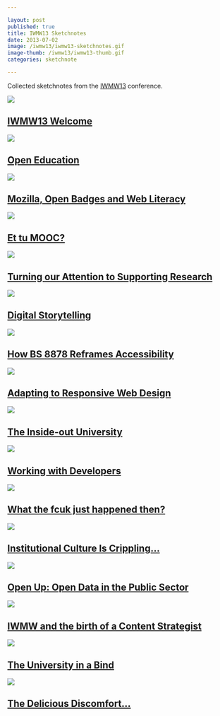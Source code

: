 ```yaml
---

layout: post
published: true
title: IWMW13 Sketchnotes
date: 2013-07-02
image: /iwmw13/iwmw13-sketchnotes.gif
image-thumb: /iwmw13/iwmw13-thumb.gif
categories: sketchnote

---
```



Collected sketchnotes from the [IWMW13](http://iwmw.ukoln.ac.uk/iwmw2013/index.html) conference.

<section>
  	<div class="panel">
		<a href="{{ site.baseurl }}/images/iwmw13/iwmw13-welcome.gif"><img src="{{ site.baseurl }}/images/iwmw13/iwmw13-welcome-thumb.gif" class="img-responsive"></a>
		<h2 class="panel-title media-heading"><a href="{{ site.baseurl }}/images/iwmw13/iwmw13-welcome.gif">IWMW13 Welcome</a></h2>
	</div>
</section>

<section>
  	<div class="panel">
		<a href="{{ site.baseurl }}/images/iwmw13/iwmw13-open-education.gif"><img src="{{ site.baseurl }}/images/iwmw13/iwmw13-open-education-thumb.gif" class="img-responsive"></a>
		<h2 class="panel-title media-heading"><a href="{{ site.baseurl }}/images/iwmw13/iwmw13-open-education.gif">Open Education</a></h2>
	</div>
</section>

<section>
  	<div class="panel">
		<a href="{{ site.baseurl }}/images/iwmw13/iwmw13-mozilla-open-badges.gif"><img src="{{ site.baseurl }}/images/iwmw13/iwmw13-mozilla-open-badges-thumb.gif" class="img-responsive"></a>
		<h2 class="panel-title media-heading"><a href="{{ site.baseurl }}/images/iwmw13/iwmw13-mozilla-open-badges.gif">Mozilla, Open Badges and Web Literacy</a></h2>
	</div>
</section>

<section>
  	<div class="panel">
		<a href="{{ site.baseurl }}/images/iwmw13/iwmw13-et-tu-mooc.gif"><img src="{{ site.baseurl }}/images/iwmw13/iwmw13-et-tu-mooc-thumb.gif" class="img-responsive"></a>
		<h2 class="panel-title media-heading"><a href="{{ site.baseurl }}/images/iwmw13/iwmw13-et-tu-mooc.gif">Et tu MOOC?</a></h2>
	</div>
</section>

<section>
  	<div class="panel">
		<a href="{{ site.baseurl }}/images/iwmw13/iwmw13-supporting-research.gif"><img src="{{ site.baseurl }}/images/iwmw13/iwmw13-supporting-research-thumb.gif" class="img-responsive"></a>
		<h2 class="panel-title media-heading"><a href="{{ site.baseurl }}/images/iwmw13/iwmw13-supporting-research.gif">Turning our Attention to Supporting Research</a></h2>
	</div>
</section>

<section>
  	<div class="panel">
		<a href="{{ site.baseurl }}/images/iwmw13/iwmw13-digital-storytelling.gif"><img src="{{ site.baseurl }}/images/iwmw13/iwmw13-digital-storytelling-thumb.gif" class="img-responsive"></a>
		<h2 class="panel-title media-heading"><a href="{{ site.baseurl }}/images/iwmw13/iwmw13-digital-storytelling.gif">Digital Storytelling</a></h2>
	</div>
</section>

<section>
  	<div class="panel">
		<a href="{{ site.baseurl }}/images/iwmw13/iwmw13-BS8878.gif"><img src="{{ site.baseurl }}/images/iwmw13/iwmw13-BS8878-thumb.gif" class="img-responsive"></a>
		<h2 class="panel-title media-heading"><a href="{{ site.baseurl }}/images/iwmw13/iwmw13-BS8878.gif">How BS 8878 Reframes Accessibility</a></h2>
	</div>
</section>

<section>
  	<div class="panel">
		<a href="{{ site.baseurl }}/images/iwmw13/iwmw13-adapting-to-rwd.gif"><img src="{{ site.baseurl }}/images/iwmw13/iwmw13-adapting-to-rwd-thumb.gif" class="img-responsive"></a>
		<h2 class="panel-title media-heading"><a href="{{ site.baseurl }}/images/iwmw13/iwmw13-adapting-to-rwd.gif">Adapting to Responsive Web Design</a></h2>
	</div>
</section>

<section>
  	<div class="panel">
		<a href="{{ site.baseurl }}/images/iwmw13/iwmw13-inside-out.gif"><img src="{{ site.baseurl }}/images/iwmw13/iwmw13-inside-out-thumb.gif" class="img-responsive"></a>
		<h2 class="panel-title media-heading"><a href="{{ site.baseurl }}/images/iwmw13/iwmw13-inside-out.gif">The Inside-out University</a></h2>
	</div>
</section>

<section>
  	<div class="panel">
		<a href="{{ site.baseurl }}/images/iwmw13/iwmw13-working-with-developers.gif"><img src="{{ site.baseurl }}/images/iwmw13/iwmw13-working-with-developers-thumb.gif" class="img-responsive"></a>
		<h2 class="panel-title media-heading"><a href="{{ site.baseurl }}/images/iwmw13/iwmw13-working-with-developers.gif">Working with Developers</a></h2>
	</div>
</section>

<section>
  	<div class="panel">
		<a href="{{ site.baseurl }}/images/iwmw13/iwmw13-wtf.gif"><img src="{{ site.baseurl }}/images/iwmw13/iwmw13-wtf-thumb.gif" class="img-responsive"></a>
		<h2 class="panel-title media-heading"><a href="{{ site.baseurl }}/images/iwmw13/iwmw13-wtf.gif">What the fcuk just happened then?</a></h2>
	</div>
</section>

<section>
  	<div class="panel">
		<a href="{{ site.baseurl }}/images/iwmw13/iwmw13-culture-crippling.gif"><img src="{{ site.baseurl }}/images/iwmw13/iwmw13-culture-crippling-thumb.gif" class="img-responsive"></a>
		<h2 class="panel-title media-heading"><a href="{{ site.baseurl }}/images/iwmw13/iwmw13-culture-crippling.gif">Institutional Culture Is Crippling...</a></h2>
	</div>
</section>

<section>
  	<div class="panel">
		<a href="{{ site.baseurl }}/images/iwmw13/iwmw13-open-data.gif"><img src="{{ site.baseurl }}/images/iwmw13/iwmw13-open-data-thumb.gif" class="img-responsive"></a>
		<h2 class="panel-title media-heading"><a href="{{ site.baseurl }}/images/iwmw13/iwmw13-open-data.gif">Open Up: Open Data in the Public Sector</a></h2>
	</div>
</section>

<section>
  	<div class="panel">
		<a href="{{ site.baseurl }}/images/iwmw13/iwmw13-content-strategist.gif"><img src="{{ site.baseurl }}/images/iwmw13/iwmw13-content-strategist-thumb.gif" class="img-responsive"></a>
		<h2 class="panel-title media-heading"><a href="{{ site.baseurl }}/images/iwmw13/iwmw13-content-strategist.gif">IWMW and the birth of a Content Strategist</a></h2>
	</div>
</section>

<section>
  	<div class="panel">
		<a href="{{ site.baseurl }}/images/iwmw13/iwmw13-uni-in-a-bind.gif"><img src="{{ site.baseurl }}/images/iwmw13/iwmw13-uni-in-a-bind-thumb.gif" class="img-responsive"></a>
		<h2 class="panel-title media-heading"><a href="{{ site.baseurl }}/images/iwmw13/iwmw13-uni-in-a-bind.gif">The University in a Bind</a></h2>
	</div>
</section>

<section>
  	<div class="panel">
		<a href="{{ site.baseurl }}/images/iwmw13/iwmw13-delicious-discomfort.gif"><img src="{{ site.baseurl }}/images/iwmw13/iwmw13-delicious-discomfort-thumb.gif" class="img-responsive"></a>
		<h2 class="panel-title media-heading"><a href="{{ site.baseurl }}/images/iwmw13/iwmw13-delicious-discomfort.gif">The Delicious Discomfort...</a></h2>
	</div>
</section>